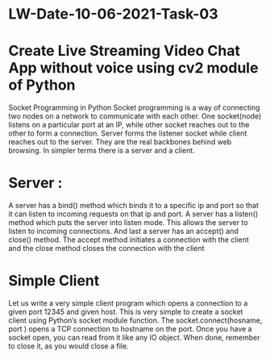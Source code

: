 # LW-Date-10-06-2021-Task-03

# Create Live Streaming Video Chat App without voice using cv2 module of Python

Socket Programming in Python
Socket programming is a way of connecting two nodes on a network to communicate with each other. One socket(node) 
listens on a particular port at an IP, while other socket reaches out to the other to form a connection. 
Server forms the listener socket while client reaches out to the server.
They are the real backbones behind web browsing. In simpler terms there is a server and a client.

# Server :

A server has a bind() method which binds it to a specific ip and port so that it can listen to incoming requests on that ip and port. 
A server has a listen() method which puts the server into listen mode. This allows the server to listen to incoming connections. 
And last a server has an accept() and close() method. The accept method initiates a connection with the client and the close method closes the connection with the client

# Simple Client

Let us write a very simple client program which opens a connection to a given port 12345 and given host.
This is very simple to create a socket client using Python’s socket module function.
The socket.connect(hosname, port ) opens a TCP connection to hostname on the port. 
Once you have a socket open, you can read from it like any IO object. When done, remember to close it, as you would close a file.
